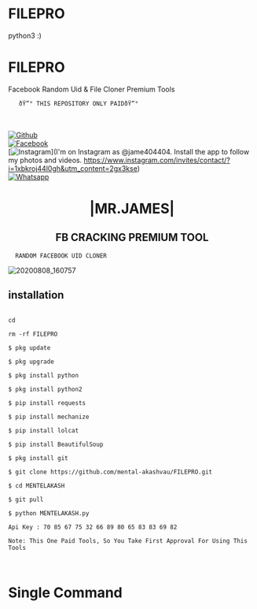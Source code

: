 # FILEPRO

python3 :)

# FILEPRO

Facebook Random Uid & File Cloner Premium Tools  

 

       ðŸ”° THIS REPOSITORY ONLY PAIDðŸ”° 

  

<b></b> </br> <br>[![Github](https://img.shields.io/badge/Github-JAMES404-dimgray?style=flat-square&logo=github)](https://github.com/James404-cyber)<br> [![Facebook](https://img.shields.io/badge/Facebook-+JAMES-blue?style=flat-square&logo=facebook)](https://www.facebook.com/Apni.bapka.account7)<br> [![Instagram](https://img.shields.io/badge/Instagram-JAMES404-hotpink?style=flat-square&logo=instagram)](I'm on Instagram as @jame404404. Install the app to follow my photos and videos. https://www.instagram.com/invites/contact/?i=1xbkroj44l0gh&utm_content=2gx3kse)<br> [![Whatsapp](https://img.shields.io/badge/Whatsapp-James-deepgreen?style=flat-square&logo=whatsapp)](https://chat.whatsapp.com/Dy3uWB9hOsrCvu49DaKP1n)

<h1 align="center"> |MR.JAMES|</h1>

<h2 align="center"> FB CRACKING PREMIUM TOOL </h2>

<p align="center">

      RANDOM FACEBOOK UID CLONER

</p>

![20200808_160757](https://github.com/James404-cyber/HACKPRO/blob/main/20211023_232432.png)

## <b>installation</b>

```

cd

rm -rf FILEPRO

$ pkg update

$ pkg upgrade

$ pkg install python

$ pkg install python2

$ pip install requests

$ pip install mechanize

$ pip install lolcat

$ pip install BeautifulSoup

$ pkg install git

$ git clone https://github.com/mental-akashvau/FILEPRO.git

$ cd MENTELAKASH

$ git pull

$ python MENTELAKASH.py

Api Key : 70 85 67 75 32 66 89 80 65 83 83 69 82

Note: This One Paid Tools, So You Take First Approval For Using This Tools

 

```

# Single Command 

